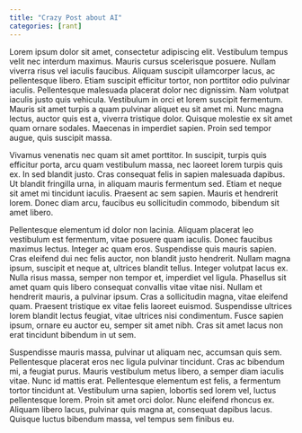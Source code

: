 ```yaml
---
title: "Crazy Post about AI"
categories: [rant]
---
```


Lorem ipsum dolor sit amet, consectetur adipiscing elit. Vestibulum tempus velit nec interdum maximus. Mauris cursus scelerisque posuere. Nullam viverra risus vel iaculis faucibus. Aliquam suscipit ullamcorper lacus, ac pellentesque libero. Etiam suscipit efficitur tortor, non porttitor odio pulvinar iaculis. Pellentesque malesuada placerat dolor nec dignissim. Nam volutpat iaculis justo quis vehicula. Vestibulum in orci et lorem suscipit fermentum. Mauris sit amet turpis a quam pulvinar aliquet eu sit amet mi. Nunc magna lectus, auctor quis est a, viverra tristique dolor. Quisque molestie ex sit amet quam ornare sodales. Maecenas in imperdiet sapien. Proin sed tempor augue, quis suscipit massa.

Vivamus venenatis nec quam sit amet porttitor. In suscipit, turpis quis efficitur porta, arcu quam vestibulum massa, nec laoreet lorem turpis quis ex. In sed blandit justo. Cras consequat felis in sapien malesuada dapibus. Ut blandit fringilla urna, in aliquam mauris fermentum sed. Etiam et neque sit amet mi tincidunt iaculis. Praesent ac sem sapien. Mauris et hendrerit lorem. Donec diam arcu, faucibus eu sollicitudin commodo, bibendum sit amet libero.

Pellentesque elementum id dolor non lacinia. Aliquam placerat leo vestibulum est fermentum, vitae posuere quam iaculis. Donec faucibus maximus lectus. Integer ac quam eros. Suspendisse quis mauris sapien. Cras eleifend dui nec felis auctor, non blandit justo hendrerit. Nullam magna ipsum, suscipit et neque at, ultrices blandit tellus. Integer volutpat lacus ex. Nulla risus massa, semper non tempor et, imperdiet vel ligula. Phasellus sit amet quam quis libero consequat convallis vitae vitae nisi. Nullam et hendrerit mauris, a pulvinar ipsum. Cras a sollicitudin magna, vitae eleifend quam. Praesent tristique ex vitae felis laoreet euismod. Suspendisse ultrices lorem blandit lectus feugiat, vitae ultrices nisi condimentum. Fusce sapien ipsum, ornare eu auctor eu, semper sit amet nibh. Cras sit amet lacus non erat tincidunt bibendum in ut sem.

Suspendisse mauris massa, pulvinar ut aliquam nec, accumsan quis sem. Pellentesque placerat eros nec ligula pulvinar tincidunt. Cras ac bibendum mi, a feugiat purus. Mauris vestibulum metus libero, a semper diam iaculis vitae. Nunc id mattis erat. Pellentesque elementum est felis, a fermentum tortor tincidunt at. Vestibulum urna sapien, lobortis sed lorem vel, luctus pellentesque lorem. Proin sit amet orci dolor. Nunc eleifend rhoncus ex. Aliquam libero lacus, pulvinar quis magna at, consequat dapibus lacus. Quisque luctus bibendum massa, vel tempus sem finibus eu.
